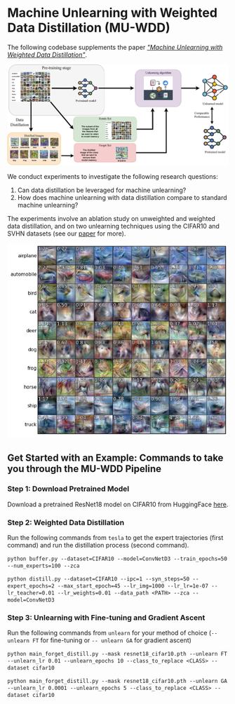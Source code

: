 # Machine Unlearning with Weighted Data Distillation (MU-WDD)

The following codebase supplements the paper [*"Machine Unlearning with Weighted Data Distillation"*](https://www.overleaf.com/read/mwtdcjkzbqcy#7066cf).

![MU with WDD Pipeline](pipeline.png)

We conduct experiments to investigate the following research questions:
1. Can data distillation be leveraged for machine unlearning?
2. How does machine unlearning with data distillation compare to standard machine unlearning?

The experiments involve an ablation study on unweighted and weighted data distillation, and on two unlearning techniques using the CIFAR10 and SVHN datasets (see our [paper](https://www.overleaf.com/read/mwtdcjkzbqcy#7066cf) for more). 

![WDD Output](wdd_output.png)

## Get Started with an Example: Commands to take you through the MU-WDD Pipeline

### Step 1: Download Pretrained Model 
Download a pretrained ResNet18 model on CIFAR10 from HuggingFace [here](https://huggingface.co/edadaltocg/resnet18_cifar10). 

### Step 2: Weighted Data Distillation
Run the following commands from `tesla` to get the expert trajectories (first command) and run the distillation process (second command). 

```shell
python buffer.py --dataset=CIFAR10 --model=ConvNetD3 --train_epochs=50 --num_experts=100 --zca
```
```shell
python distill.py --dataset=CIFAR10 --ipc=1 --syn_steps=50 --expert_epochs=2 --max_start_epoch=45 --lr_img=1000 --lr_lr=1e-07 --lr_teacher=0.01 --lr_weights=0.01 --data_path <PATH> --zca --model=ConvNetD3
```

### Step 3: Unlearning with Fine-tuning and Gradient Ascent
Run the following commands from `unlearn` for your method of choice (`-- unlearn FT` for fine-tuning or `-- unlearn GA` for gradient ascent)

```shell
python main_forget_distill.py --mask resnet18_cifar10.pth --unlearn FT --unlearn_lr 0.01 --unlearn_epochs 10 --class_to_replace <CLASS> --dataset cifar10
```

```shell
python main_forget_distill.py --mask resnet18_cifar10.pth --unlearn GA --unlearn_lr 0.0001 --unlearn_epochs 5 --class_to_replace <CLASS> --dataset cifar10
```
